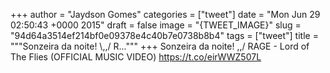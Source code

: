 
+++
author = "Jaydson Gomes"
categories = ["tweet"]
date = "Mon Jun 29 02:50:43 +0000 2015"
draft = false
image = "{TWEET_IMAGE}"
slug = "94d64a3514ef214bf0e09378e4c40b7e0738b8b4"
tags = ["tweet"]
title = """Sonzeira da noite! &#92;,,/ R..."""
+++
Sonzeira da noite! \,,/ RAGE - Lord of The Flies (OFFICIAL MUSIC VIDEO) https://t.co/eirWWZ507L
